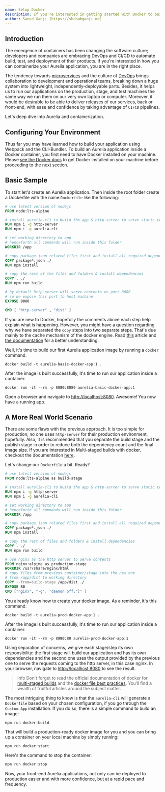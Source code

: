 ```yaml
---
name: Setup Docker
description: If you're interested in getting started with Docker to build projects, this article will take you through setting up both your machine and a production quality starter project.
author: Saeed Ganji (https://shahabganji.me)
---
```

## Introduction

The emergence of containers has been changing the software culture; developers and companies are embracing DevOps and CI/CD to automate build, test, and deployment of their products. If you're interested in how you can containerize your Aurelia application, you are in the right place.

The tendency towards [microservices](https://martinfowler.com/articles/microservices.html) and the culture of [DevOps](https://martinfowler.com/bliki/DevOpsCulture.html) brings collaboration to development and operational teams, breaking down a huge system into lightweight, independently-deployable parts. Besides, it helps us to run our applications on the production, stage, and test machines the same way we run them on our very own laptop or computer. Moreover, it would be desirable to be able to deliver releases of our services, back or front-end, with ease and confidence by taking advantage of `CI/CD` pipelines.

Let's deep dive into Aurelia and containerization.

## Configuring Your Environment

Thus far you may have learned how to build your application using Webpack and the CLI-Bundler. To build an Aurelia application inside a Docker container, you first need to have Docker installed on your machine. Please [see the Docker docs](https://docs.docker.com/v18.03/install/) to get Docker installed on your machine before proceeding to the next section.

## Basic Sample

To start let's create an Aurelia application. Then inside the root folder create a Dockerfile with the name `Dockerfile` like the following:

```Dockerfile
# use latest version of nodejs
FROM node:lts-alpine

# install aurelia-cli to build the app & http-server to serve static contents
RUN npm i -g http-server
RUN npm i -g aurelia-cli

# set working directory to app
# henceforth all commands will run inside this folder
WORKDIR /app

# copy package.json related files first and install all required dependencies
COPY package*.json ./
RUN npm install

# copy the rest of the files and folders & install dependencies
COPY . ./
RUN npm run build

# by default http-server will serve contents on port 8080
# so we expose this port to host machine
EXPOSE 8080

CMD [ "http-server" , "dist" ]
```

If you are new to Docker, hopefully the comments above each step help explain what is happening. However, you might have a question regarding why we have separated the `copy` steps into two separate steps. That's due mainly to the cache mechanism of the docker engine. Read [this](https://blog.docker.com/2019/07/intro-guide-to-dockerfile-best-practices/) article and [the documentation](https://docs.docker.com/develop/develop-images/dockerfile_best-practices/) for a better understanding.

Well, it's time to build our first Aurelia application image by running a `docker` command:

```Shell
docker build -t aurelia-basic-docker-app:1 .
```

After the image is built successfully, it's time to run our application inside a container:

```Shell
docker run -it --rm -p 8080:8080 aurelia-basic-docker-app:1
```

Open a browser and navigate to [http://localhost:8080](http://localhost:8080). Awesome! You now have a running app.

## A More Real World Scenario

There are some flaws with the previous approach. It is too simple for production; no one uses `http-server` for their production environment, hopefully. Also, it is recommended that you separate the build stage and the publish stage in order to reduce both the dependency count and the final image size. If you are interested in Multi-staged builds with docker, checkout the documentation [here](https://docs.docker.com/develop/develop-images/multistage-build/).

Let's change our `Dockerfile` a bit. Ready?

```Dockerfile
# use latest version of nodejs
FROM node:lts-alpine as build-stage

# install aurelia-cli to build the app & http-server to serve static contents
RUN npm i -g http-server
RUN npm i -g aurelia-cli

# set working directory to app
# henceforth all commands will run inside this folder
WORKDIR /app

# copy package.json related files first and install all required dependencies
COPY package*.json ./
RUN npm install

# copy the rest of files and folders & install dependencies
COPY . ./
RUN npm run build

# use nginx as the http server to serve contents
FROM nginx:alpine as production-stage
WORKDIR /usr/share/nginx/html
# copy files from previous container/stage into the new one
# from /app/dist to working directory
COPY --from=build-stage /app/dist ./
EXPOSE 80
CMD ["nginx", "-g", "daemon off;"]" ]
```

You already know how to create your docker image. As a reminder, it's this command:

```Shell
docker build -t aurelia-prod-docker-app:1 .
```

After the image is built successfully, it's time to run our application inside a container:

```Shell
docker run -it --rm -p 8080:80 aurelia-prod-docker-app:1
```

Using separation of concerns, we give each stage/step its own responsibility: the first stage will build our application and has its own dependencies and the second one uses the output provided by the previous one to serve the requests coming to the http server, in this case nginx. In your browser, navigate to [http://localhost:8080](http://localhost:8080) to see the result.

> Info
> Don't forget to read the official documentation of docker for [multi-staged builds](https://docs.docker.com/develop/develop-images/multistage-build/) and the [docker file best practices](https://docs.docker.com/develop/develop-images/dockerfile_best-practices/). You'll find a wealth of fruitful articles around the subject matter.

The most intriguing thing to know is that the `aurelia-cli` will generate a `Dockerfile` based on your chosen configuration, if you go through the `Custom App` installation. If you do so, there is a simple command to build an image:

```Shell
npm run docker:build
```

That will build a production-ready docker image for you and you can bring up a container on your local machine by simply running:

```Shell
npm run docker:start
```

Here's the command to stop the container:

```bash
npm run docker:stop
```

Now, your front-end Aurelia applications, not only can be deployed to production easier and with more confidence, but at a rapid pace and frequency.